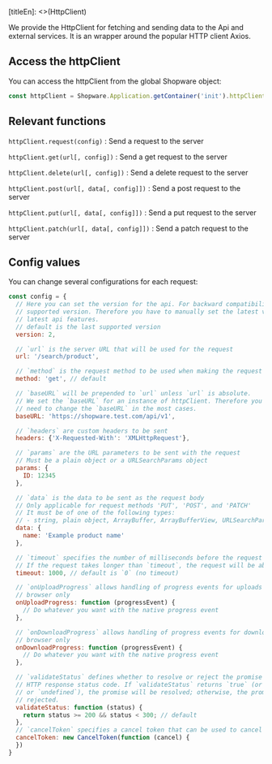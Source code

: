 [titleEn]: <>(HttpClient)

We provide the HttpClient for fetching and sending data to the Api and external services. It is an
wrapper around the popular HTTP client Axios.

## Access the httpClient

You can access the httpClient from the global Shopware object: 
```javascript
const httpClient = Shopware.Application.getContainer('init').httpClient;
```

## Relevant functions

`httpClient.request(config)`
 : Send a request to the server

`httpClient.get(url[, config])`
 : Send a get request to the server

`httpClient.delete(url[, config])`
 : Send a delete request to the server

`httpClient.post(url[, data[, config]])`
 : Send a post request to the server

`httpClient.put(url[, data[, config]])`
 : Send a put request to the server
 
 `httpClient.patch(url[, data[, config]])`
  : Send a patch request to the server

## Config values

You can change several configurations for each request:

```javascript
const config = {
  // Here you can set the version for the api. For backward compatibility we use the latest
  // supported version. Therefore you have to manually set the latest version if you need the
  // latest api features.
  // default is the last supported version
  version: 2,

  // `url` is the server URL that will be used for the request
  url: '/search/product',

  // `method` is the request method to be used when making the request
  method: 'get', // default

  // `baseURL` will be prepended to `url` unless `url` is absolute.
  // We set the `baseURL` for an instance of httpClient. Therefore you do not
  // need to change the `baseURL` in the most cases.
  baseURL: 'https://shopware.test.com/api/v1',

  // `headers` are custom headers to be sent
  headers: {'X-Requested-With': 'XMLHttpRequest'},

  // `params` are the URL parameters to be sent with the request
  // Must be a plain object or a URLSearchParams object
  params: {
    ID: 12345
  },

  // `data` is the data to be sent as the request body
  // Only applicable for request methods 'PUT', 'POST', and 'PATCH'
  // It must be of one of the following types:
  // - string, plain object, ArrayBuffer, ArrayBufferView, URLSearchParams, FormData, File, Blob
  data: {
    name: 'Example product name'
  },

  // `timeout` specifies the number of milliseconds before the request times out.
  // If the request takes longer than `timeout`, the request will be aborted.
  timeout: 1000, // default is `0` (no timeout)

  // `onUploadProgress` allows handling of progress events for uploads
  // browser only
  onUploadProgress: function (progressEvent) {
    // Do whatever you want with the native progress event
  },

  // `onDownloadProgress` allows handling of progress events for downloads
  // browser only
  onDownloadProgress: function (progressEvent) {
    // Do whatever you want with the native progress event
  },

  // `validateStatus` defines whether to resolve or reject the promise for a given
  // HTTP response status code. If `validateStatus` returns `true` (or is set to `null`
  // or `undefined`), the promise will be resolved; otherwise, the promise will be
  // rejected.
  validateStatus: function (status) {
    return status >= 200 && status < 300; // default
  },
  // `cancelToken` specifies a cancel token that can be used to cancel the request
  cancelToken: new CancelToken(function (cancel) {
  })
}
```
